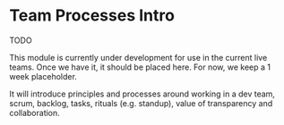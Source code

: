 # Team Processes Intro

TODO 

This module is currently under development for use in the current live teams. Once we have it, it should be placed here. For now, we keep a 1 week placeholder.

It will introduce principles and processes around working in a dev team, scrum, backlog, tasks, rituals (e.g. standup), value of transparency and collaboration.

